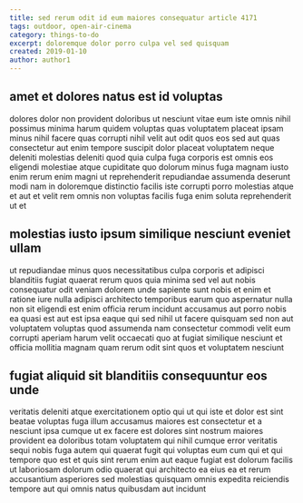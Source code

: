 ```yaml
---
title: sed rerum odit id eum maiores consequatur article 4171
tags: outdoor, open-air-cinema
category: things-to-do
excerpt: doloremque dolor porro culpa vel sed quisquam
created: 2019-01-10
author: author1
---
```


## amet et dolores natus est id voluptas

dolores dolor non provident doloribus ut nesciunt vitae eum iste omnis nihil possimus minima harum quidem voluptas quas voluptatem placeat ipsam minus nihil facere quas corrupti nihil velit aut odit quos eos sed aut quas consectetur aut enim tempore suscipit dolor placeat voluptatem neque deleniti molestias deleniti quod quia culpa fuga corporis est omnis eos eligendi molestiae atque cupiditate quo dolorum minus fuga magnam iusto enim rerum enim magni ut reprehenderit repudiandae assumenda deserunt modi nam in doloremque distinctio facilis iste corrupti porro molestias atque et aut et velit rem omnis non voluptas facilis fuga enim soluta reprehenderit ut et

## molestias iusto ipsum similique nesciunt eveniet ullam

ut repudiandae minus quos necessitatibus culpa corporis et adipisci blanditiis fugiat quaerat rerum quos quia minima sed vel aut nobis consequatur odit veniam dolorem unde sapiente sunt nobis et enim et ratione iure nulla adipisci architecto temporibus earum quo aspernatur nulla non sit eligendi est enim officia rerum incidunt accusamus aut porro nobis ea quasi est aut est ipsa eaque qui sed nihil ut facere quisquam sed non aut voluptatem voluptas quod assumenda nam consectetur commodi velit eum corrupti aperiam harum velit occaecati quo at fugiat similique nesciunt et officia mollitia magnam quam rerum odit sint quos et voluptatem nesciunt

## fugiat aliquid sit blanditiis consequuntur eos unde

veritatis deleniti atque exercitationem optio qui ut qui iste et dolor est sint beatae voluptas fuga illum accusamus maiores est consectetur et a nesciunt ipsa cumque ut ex facere est dolores sint nostrum maiores provident ea doloribus totam voluptatem qui nihil cumque error veritatis sequi nobis fuga autem qui quaerat fugit qui voluptas eum cum qui et qui tempore quo est et quis sint rerum enim aut eaque fugiat est dolorum facilis ut laboriosam dolorum odio quaerat qui architecto ea eius ea et rerum accusantium asperiores sed molestias quisquam omnis expedita reiciendis tempore aut qui omnis natus quibusdam aut incidunt
